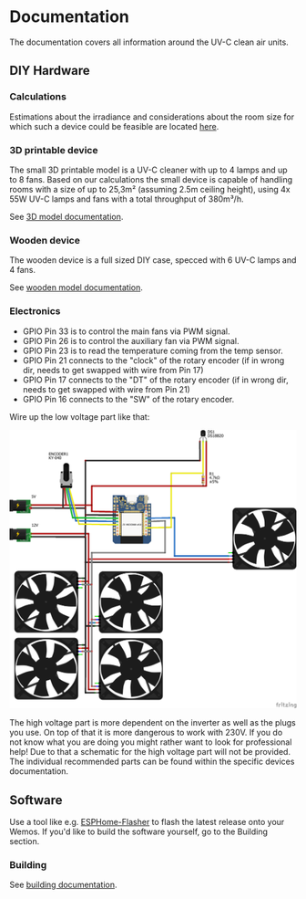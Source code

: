 # Documentation

The documentation covers all information around the UV-C clean air units.

## DIY Hardware

### Calculations

Estimations about the irradiance and considerations about the room size for which such a device could be feasible are located [here](theory.pdf).

### 3D printable device

The small 3D printable model is a UV-C cleaner with up to 4 lamps and up to 8 fans. Based on our calculations the small device is capable of handling rooms with a size of up to 25,3m² (assuming 2.5m ceiling height), using 4x 55W UV-C lamps and fans with a total throughput of 380m³/h.

See [3D model documentation](3dmodel.md).

### Wooden device

The wooden device is a full sized DIY case, specced with 6 UV-C lamps and 4 fans.

See [wooden model documentation](/hardware/all_wood/README.md).

### Electronics

- GPIO Pin 33 is to control the main fans via PWM signal.
- GPIO Pin 26 is to control the auxiliary fan via PWM signal.
- GPIO Pin 23 is to read the temperature coming from the temp sensor.
- GPIO Pin 21 connects to the "clock" of the rotary encoder (if in wrong dir, needs to get swapped with wire from Pin 17)
- GPIO Pin 17 connects to the "DT" of the rotary encoder (if in wrong dir, needs to get swapped with wire from Pin 21)
- GPIO Pin 16 connects to the "SW" of the rotary encoder.

Wire up the low voltage part like that:

![Low voltage schematics](/hardware/DC_schematics.png)

The high voltage part is more dependent on the inverter as well as the plugs you use. On top of that it is more dangerous to work with 230V. If you do not know what you are doing you might rather want to look for professional help! Due to that a schematic for the high voltage part will not be provided. The individual recommended parts can be found within the specific devices documentation.

## Software

Use a tool like e.g. [ESPHome-Flasher](https://github.com/esphome/esphome-flasher) to flash the latest release onto your Wemos. If you'd like to build the software yourself, go to the Building section.

### Building

See [building documentation](software.md).
